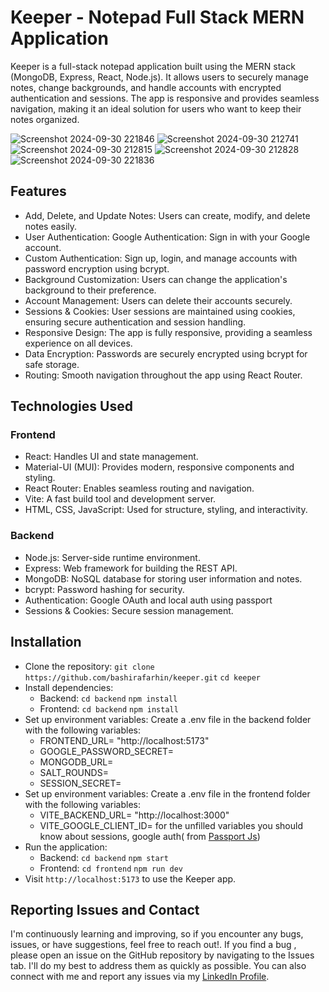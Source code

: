 # Keeper - Notepad Full Stack MERN Application
Keeper is a full-stack notepad application built using the MERN stack (MongoDB, Express, React, Node.js). It allows users to securely manage notes, change backgrounds, and handle accounts with encrypted authentication and sessions. The app is responsive and provides seamless navigation, making it an ideal solution for users who want to keep their notes organized.

![Screenshot 2024-09-30 221846](https://github.com/user-attachments/assets/7d8068fd-ab29-4277-8696-fc994f16a006) ![Screenshot 2024-09-30 212741](https://github.com/user-attachments/assets/fff74190-0df5-4181-844b-bdcc6d884f4b) ![Screenshot 2024-09-30 212815](https://github.com/user-attachments/assets/5cb0572b-430a-419c-bc6e-45bfd157c433) ![Screenshot 2024-09-30 212828](https://github.com/user-attachments/assets/483cb1d9-bd8c-41e6-8c2c-aa349bf7576d) ![Screenshot 2024-09-30 221836](https://github.com/user-attachments/assets/2eb542c7-87d0-46f0-82af-27e8aea50684)

## Features
 * Add, Delete, and Update Notes: Users can create, modify, and delete notes easily.
 * User Authentication: Google Authentication: Sign in with your Google account.
 * Custom Authentication: Sign up, login, and manage accounts with password encryption using bcrypt.
 * Background Customization: Users can change the application's background to their preference.
 * Account Management: Users can delete their accounts securely.
 * Sessions & Cookies: User sessions are maintained using cookies, ensuring secure authentication and session handling.
 * Responsive Design: The app is fully responsive, providing a seamless experience on all devices.
 * Data Encryption: Passwords are securely encrypted using bcrypt for safe storage.
 * Routing: Smooth navigation throughout the app using React Router.

## Technologies Used
### Frontend
 * React: Handles UI and state management.
 * Material-UI (MUI): Provides modern, responsive components and styling.
 * React Router: Enables seamless routing and navigation.
 * Vite: A fast build tool and development server.
 * HTML, CSS, JavaScript: Used for structure, styling, and interactivity.
### Backend
 * Node.js: Server-side runtime environment.
 * Express: Web framework for building the REST API.
 * MongoDB: NoSQL database for storing user information and notes.
 * bcrypt: Password hashing for security.
 * Authentication: Google OAuth and local auth using passport
 * Sessions & Cookies: Secure session management.

## Installation
 * Clone the repository:
    `git clone https://github.com/bashirafarhin/keeper.git`
    `cd keeper`
 * Install dependencies:
    * Backend:
      `cd backend`
      `npm install`
   * Frontend:
      `cd backend`
      `npm install`
* Set up environment variables: Create a .env file in the backend folder with the following variables:
  * FRONTEND_URL= "http://localhost:5173"
  * GOOGLE_PASSWORD_SECRET=
  * MONGODB_URL=
  * SALT_ROUNDS=
  * SESSION_SECRET=
* Set up environment variables: Create a .env file in the frontend folder with the following variables:
  * VITE_BACKEND_URL= "http://localhost:3000"
  * VITE_GOOGLE_CLIENT_ID=
for the unfilled variables you should know about sessions, google auth( from [Passport Js](https://www.passportjs.org/))
* Run the application:
   * Backend:
     `cd backend`
     `npm start`
   * Frontend:
     `cd frontend`
     `npm run dev`
* Visit `http://localhost:5173` to use the Keeper app.

## Reporting Issues and Contact

I'm continuously learning and improving, so if you encounter any bugs, issues, or have suggestions, feel free to reach out!.
If you find a bug , please open an issue on the GitHub repository by navigating to the Issues tab. I'll do my best to address them as quickly as possible.
You can also connect with me and report any issues via my [LinkedIn Profile](https://www.linkedin.com/in/bashira-farhin-62603822b/).
